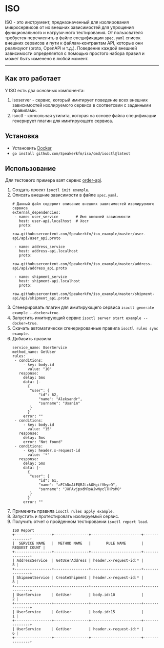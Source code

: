 # ISO

ISO - это инструмент, предназначенный для изолирования микросервисов от их внешних зависимостей для упрощения функционального и нагрузочного тестирования. 
От пользователя требуется перечислить в файле спецификации `spec.yaml` список внешних сервисов и пути к файлам-контрактам API, которые они реализуют (proto, OpenAPI и т.д.).
Поведение каждой внешней зависимости определяется с помощью простого набора правил и может быть изменено в любой момент.

---
## Как это работает
У ISO есть два основных компонента:
1. isoserver - сервис, который имитирует поведение всех внешних зависимостей изолируемого сервиса в соответсвии с заданными правилами.
2. isoctl - консольная утилита, которая на основе файла спецификации генерирует плагин для имитирующего сервиса.

## Установка
- Установить [Docker](https://docs.docker.com/install/)
- `go install github.com/Speakerkfm/iso/cmd/isoctl@latest`

## Использование
Для тестового примера взят сервис [order-api](https://github.com/Speakerkfm/iso_example/tree/master/order-api).
1. Создать проект `isoctl init example`.
2. Описать внешние зависимости в файле `spec.yaml`.
    ```
   # Данный файл содержит описание внешних зависимостей изолируемого сервиса
   external_dependencies:
     - name: user_service        # Имя внешней зависимости
       host: user-api.localhost  # Хост 
       proto:
         - raw.githubusercontent.com/Speakerkfm/iso_example/master/user-api/api/user_api.proto
   
     - name: address_service
       host: address-api.localhost
       proto:
         - raw.githubusercontent.com/Speakerkfm/iso_example/master/address-api/api/address_api.proto
   
     - name: shipment_service
       host: shipment-api.localhost
       proto:
         - raw.githubusercontent.com/Speakerkfm/iso_example/master/shipment-api/api/shipment_api.proto
   ```
3. Сгенерировать плагин для имитирующего сервиса `isoctl generate example --docker=true`.
4. Запустить имитирующий сервис `isoctl server start example --docker=true`.
5. Скачать автоматически сгенерированные правила `isoctl rules sync example`.
6. Добавить правила
    ```
   service_name: UserService
   method_name: GetUser
   rules:
     - conditions:
         - key: body.id
           value: "10"
       response:
         delay: 5ms
         data: |-
           {
           	"user": {
           		"id": 62,
           		"name": "Aleksandr",
           		"surname": "Usanin"
           	}
           }
         error: ""
     - conditions:
         - key: body.id
           value: "15"
       response:
         delay: 5ms
         error: "Not found"
     - conditions:
         - key: header.x-request-id
           value: '*'
       response:
         delay: 5ms
         data: |-
           {
           	"user": {
           		"id": 61,
           		"name": "aFChDoAtEQRJLckOHgifVhyeD",
           		"surname": "JXPAvjpxdMRsWJwNyclTHPsMO"
           	}
           }
         error: ""
   ```
7. Применить правила `isoctl rules apply example`.
8. Запустить и протестировать изолируемый сервис.
9. Получить отчет о пройденном тестировании `isoctl report load`.
    ```
   ISO Report
   +-----------------+----------------+-----------------------+---------------+
   |  SERVICE NAME   |  METHOD NAME   |       RULE NAME       | REQUEST COUNT |
   +-----------------+----------------+-----------------------+---------------+
   | AddressService  | GetUserAddress | header.x-request-id:* |             8 |
   +-----------------+----------------+-----------------------+---------------+
   | ShipmentService | CreateShipment | header.x-request-id:* |             8 |
   +-----------------+----------------+-----------------------+---------------+
   | UserService     | GetUser        | body.id:10            |             2 |
   +-----------------+----------------+-----------------------+---------------+
   | UserService     | GetUser        | body.id:15            |             1 |
   +-----------------+----------------+-----------------------+---------------+
   | UserService     | GetUser        | header.x-request-id:* |             6 |
   +-----------------+----------------+-----------------------+---------------+
   ```